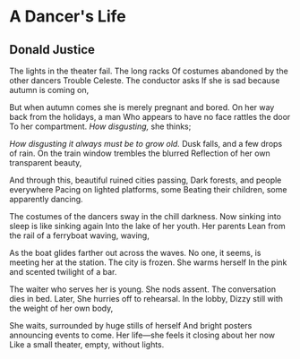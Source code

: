 # A Dancer's Life
## Donald Justice
The lights in the theater fail. The long racks
Of costumes abandoned by the other dancers
Trouble Celeste. The conductor asks
If she is sad because autumn is coming on,

But when autumn comes she is merely pregnant and bored.
On her way back from the holidays, a man
Who appears to have no face rattles the door
To her compartment. _How disgusting,_ she thinks;

 _How disgusting it always must be to grow old._
Dusk falls, and a few drops of rain.
On the train window trembles the blurred
Reflection of her own transparent beauty,

And through this, beautiful ruined cities passing,
Dark forests, and people everywhere
Pacing on lighted platforms, some
Beating their children, some apparently dancing.

The costumes of the dancers sway in the chill darkness.
Now sinking into sleep is like sinking again
Into the lake of her youth. Her parents
Lean from the rail of a ferryboat waving, waving,

As the boat glides farther out across the waves.
No one, it seems, is meeting her at the station.
The city is frozen. She warms herself
In the pink and scented twilight of a bar.

The waiter who serves her is young. She nods assent.
The conversation dies in bed. Later,
She hurries off to rehearsal. In the lobby,
Dizzy still with the weight of her own body,

She waits, surrounded by huge stills of herself
And bright posters announcing events to come.
Her life—she feels it closing about her now
Like a small theater, empty, without lights.